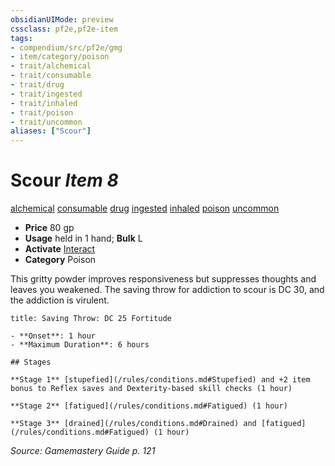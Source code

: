 ```yaml
---
obsidianUIMode: preview
cssclass: pf2e,pf2e-item
tags:
- compendium/src/pf2e/gmg
- item/category/poison
- trait/alchemical
- trait/consumable
- trait/drug
- trait/ingested
- trait/inhaled
- trait/poison
- trait/uncommon
aliases: ["Scour"]
---
```

# Scour *Item 8*  
[alchemical](/rules/traits/alchemical.md)  [consumable](/rules/traits/consumable.md)  [drug](/rules/traits/drug-gmg.md)  [ingested](/rules/traits/ingested.md)  [inhaled](/rules/traits/inhaled.md)  [poison](/rules/traits/poison.md)  [uncommon](/rules/traits/uncommon.md)  

- **Price** 80 gp
- **Usage** held in 1 hand; **Bulk** L
- **Activate** [Interact](/rules/actions/interact.md)
- **Category** Poison

This gritty powder improves responsiveness but suppresses thoughts and leaves you weakened. The saving throw for addiction to scour is DC 30, and the addiction is virulent.

```ad-inline-affliction
title: Saving Throw: DC 25 Fortitude

- **Onset**: 1 hour
- **Maximum Duration**: 6 hours

## Stages

**Stage 1** [stupefied](/rules/conditions.md#Stupefied) and +2 item bonus to Reflex saves and Dexterity-based skill checks (1 hour)

**Stage 2** [fatigued](/rules/conditions.md#Fatigued) (1 hour)

**Stage 3** [drained](/rules/conditions.md#Drained) and [fatigued](/rules/conditions.md#Fatigued) (1 hour)
```

*Source: Gamemastery Guide p. 121*